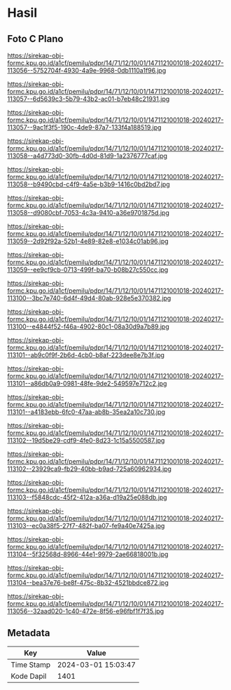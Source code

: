 # Hasil

## Foto C Plano

https://sirekap-obj-formc.kpu.go.id/a1cf/pemilu/pdpr/14/71/12/10/01/1471121001018-20240217-113056--5752704f-4930-4a9e-9968-0db1110a1f96.jpg

https://sirekap-obj-formc.kpu.go.id/a1cf/pemilu/pdpr/14/71/12/10/01/1471121001018-20240217-113057--6d5639c3-5b79-43b2-ac01-b7eb48c21931.jpg

https://sirekap-obj-formc.kpu.go.id/a1cf/pemilu/pdpr/14/71/12/10/01/1471121001018-20240217-113057--9ac1f3f5-190c-4de9-87a7-133f4a188519.jpg

https://sirekap-obj-formc.kpu.go.id/a1cf/pemilu/pdpr/14/71/12/10/01/1471121001018-20240217-113058--a4d773d0-30fb-4d0d-81d9-1a2376777caf.jpg

https://sirekap-obj-formc.kpu.go.id/a1cf/pemilu/pdpr/14/71/12/10/01/1471121001018-20240217-113058--b9490cbd-c4f9-4a5e-b3b9-1416c0bd2bd7.jpg

https://sirekap-obj-formc.kpu.go.id/a1cf/pemilu/pdpr/14/71/12/10/01/1471121001018-20240217-113058--d9080cbf-7053-4c3a-9410-a36e9701875d.jpg

https://sirekap-obj-formc.kpu.go.id/a1cf/pemilu/pdpr/14/71/12/10/01/1471121001018-20240217-113059--2d92f92a-52b1-4e89-82e8-e1034c01ab96.jpg

https://sirekap-obj-formc.kpu.go.id/a1cf/pemilu/pdpr/14/71/12/10/01/1471121001018-20240217-113059--ee9cf9cb-0713-499f-ba70-b08b27c550cc.jpg

https://sirekap-obj-formc.kpu.go.id/a1cf/pemilu/pdpr/14/71/12/10/01/1471121001018-20240217-113100--3bc7e740-6d4f-49d4-80ab-928e5e370382.jpg

https://sirekap-obj-formc.kpu.go.id/a1cf/pemilu/pdpr/14/71/12/10/01/1471121001018-20240217-113100--e4844f52-f46a-4902-80c1-08a30d9a7b89.jpg

https://sirekap-obj-formc.kpu.go.id/a1cf/pemilu/pdpr/14/71/12/10/01/1471121001018-20240217-113101--ab9c0f9f-2b6d-4cb0-b8af-223dee8e7b3f.jpg

https://sirekap-obj-formc.kpu.go.id/a1cf/pemilu/pdpr/14/71/12/10/01/1471121001018-20240217-113101--a86db0a9-0981-48fe-9de2-549597e712c2.jpg

https://sirekap-obj-formc.kpu.go.id/a1cf/pemilu/pdpr/14/71/12/10/01/1471121001018-20240217-113101--a4183ebb-6fc0-47aa-ab8b-35ea2a10c730.jpg

https://sirekap-obj-formc.kpu.go.id/a1cf/pemilu/pdpr/14/71/12/10/01/1471121001018-20240217-113102--19d5be29-cdf9-4fe0-8d23-1c15a5500587.jpg

https://sirekap-obj-formc.kpu.go.id/a1cf/pemilu/pdpr/14/71/12/10/01/1471121001018-20240217-113102--23929ca9-fb29-40bb-b9ad-725a60962934.jpg

https://sirekap-obj-formc.kpu.go.id/a1cf/pemilu/pdpr/14/71/12/10/01/1471121001018-20240217-113103--f5848cdc-45f2-412a-a36a-d19a25e088db.jpg

https://sirekap-obj-formc.kpu.go.id/a1cf/pemilu/pdpr/14/71/12/10/01/1471121001018-20240217-113103--ec0a38f5-27f7-482f-ba07-fe9a40e7425a.jpg

https://sirekap-obj-formc.kpu.go.id/a1cf/pemilu/pdpr/14/71/12/10/01/1471121001018-20240217-113104--5f32568d-8966-44e1-9979-2ae66818001b.jpg

https://sirekap-obj-formc.kpu.go.id/a1cf/pemilu/pdpr/14/71/12/10/01/1471121001018-20240217-113104--bea37e76-be8f-475c-8b32-4521bbdce872.jpg

https://sirekap-obj-formc.kpu.go.id/a1cf/pemilu/pdpr/14/71/12/10/01/1471121001018-20240217-113056--32aad020-1c40-472e-8f56-e96fbf1f7f35.jpg


## Metadata

| Key        | Value               |
| ---------- | ------------------- |
| Time Stamp | 2024-03-01 15:03:47 |
| Kode Dapil | 1401                |



